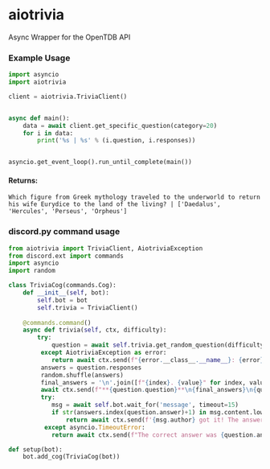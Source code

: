 # aiotrivia
Async Wrapper for the OpenTDB API

### Example Usage
```py
import asyncio
import aiotrivia

client = aiotrivia.TriviaClient()


async def main():
    data = await client.get_specific_question(category=20)
    for i in data:
        print('%s | %s' % (i.question, i.responses))


asyncio.get_event_loop().run_until_complete(main())
```

#### Returns:
`Which figure from Greek mythology traveled to the underworld to return his wife Eurydice to the land of the living? | ['Daedalus', 'Hercules', 'Perseus', 'Orpheus']`

### discord.py command usage

```py
from aiotrivia import TriviaClient, AiotriviaException
from discord.ext import commands
import asyncio
import random

class TriviaCog(commands.Cog):
    def __init__(self, bot):
        self.bot = bot
        self.trivia = TriviaClient()
        
    @commands.command()
    async def trivia(self, ctx, difficulty):
        try:
            question = await self.trivia.get_random_question(difficulty)
         except AiotriviaException as error:
            return await ctx.send(f"{error.__class__.__name__}: {error}") 
         answers = question.responses
         random.shuffle(answers)
         final_answers = '\n'.join([f"{index}. {value}" for index, value in enumerate(answers, 1)])
         await ctx.send(f"**{question.question}**\n{final_answers}\n{question.type.capitalize()} Question about {question.category} of {question.difficulty} difficulty")
         try:
            msg = await self.bot.wait_for('message', timeout=15)
            if str(answers.index(question.answer)+1) in msg.content.lower():
                return await ctx.send(f'{msg.author} got it! The answer was {question.answer}')
          except asyncio.TimeoutError:
            return await ctx.send(f"The correct answer was {question.answer}")

def setup(bot):
    bot.add_cog(TriviaCog(bot))
```
